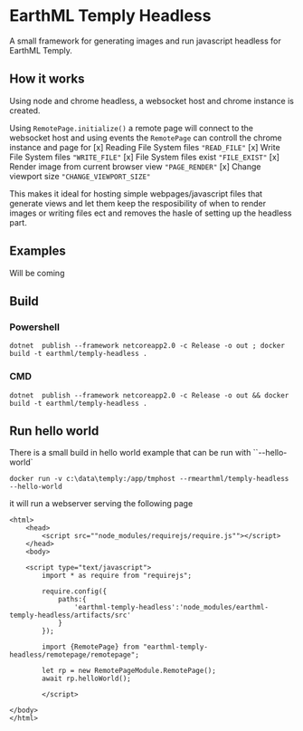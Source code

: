 
# EarthML Temply Headless

A small framework for generating images and run javascript headless for EarthML Temply.


## How it works

Using node and chrome headless, a websocket host and chrome instance is created. 

Using `RemotePage.initialize()` a remote page will connect to the websocket host and using events the `RemotePage` can controll the chrome instance and page for
[x] Reading File System files `"READ_FILE"`
[x] Write File System files `"WRITE_FILE"`
[x] File System files exist `"FILE_EXIST"`
[x] Render image from current browser view `"PAGE_RENDER"`
[x] Change viewport size `"CHANGE_VIEWPORT_SIZE"`

This makes it ideal for hosting simple webpages/javascript files that generate views and let them keep the resposibility of when to render images or writing files ect and removes the hasle of setting up the headless part.

## Examples

Will be coming


## Build 

### Powershell
```
dotnet  publish --framework netcoreapp2.0 -c Release -o out ; docker  build -t earthml/temply-headless .
```
### CMD
```
dotnet  publish --framework netcoreapp2.0 -c Release -o out && docker  build -t earthml/temply-headless .
```


## Run hello world
There is a small build in hello world example that can be run with ``--hello-world`


```
docker run -v c:\data\temply:/app/tmphost --rmearthml/temply-headless --hello-world
```

it will run a webserver serving the following page 
```
<html>
	<head>
		<script src=""node_modules/requirejs/require.js""></script>
	</head>
	<body>

	<script type="text/javascript">
		import * as require from "requirejs";
		
		require.config({
			paths:{
				'earthml-temply-headless':'node_modules/earthml-temply-headless/artifacts/src'
			}
		});

		import {RemotePage} from "earthml-temply-headless/remotepage/remotepage";

		let rp = new RemotePageModule.RemotePage(); 
		await rp.helloWorld();

		</script>

</body>
</html>
```



